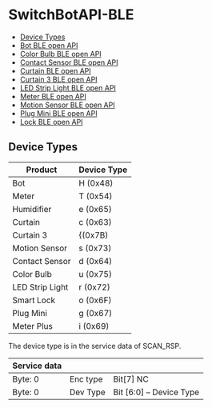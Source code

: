 # SwitchBotAPI-BLE

- [Device Types](#device-type)
- [Bot BLE open API](/devicetypes/bot.md)
- [Color Bulb BLE open API](/devicetypes/colorbulb.md)
- [Contact Sensor BLE open API](/devicetypes/contactsensor.md)
- [Curtain BLE open API](/devicetypes/curtain.md)
- [Curtain 3 BLE open API](/devicetypes/curtain3.md)
- [LED Strip Light BLE open API](/devicetypes/ledstriplight.md)
- [Meter BLE open API](/devicetypes/meter.md)
- [Motion Sensor BLE open API](/devicetypes/motionsensor.md)
- [Plug Mini BLE open API](/devicetypes/plugmini.md)
- [Lock BLE open API](/devicetypes/lock.md)

## Device Types

| Product         | Device Type |
| --------------- | ----------- |
| Bot             | H (0x48)    |
| Meter           | T (0x54)    |
| Humidifier      | e (0x65)    |
| Curtain         | c (0x63)    |
| Curtain 3       | {(0x7B)     |
| Motion Sensor   | s (0x73)    |
| Contact Sensor  | d (0x64)    |
| Color Bulb      | u (0x75)    |
| LED Strip Light | r (0x72)    |
| Smart Lock      | o (0x6F)    |
| Plug Mini       | g (0x67)    |
| Meter Plus      | i (0x69)    |

The device type is in the service data of SCAN_RSP.

| Service data |          |                         |
|--------------|----------|-------------------------|
| Byte: 0      | Enc type | Bit[7] NC               |
| Byte: 0      | Dev Type | Bit [6:0] – Device Type |
